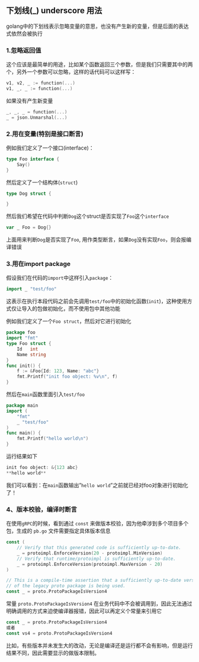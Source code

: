 ## 下划线(_) underscore 用法 

golang中的下划线表示忽略变量的意思，也没有产生新的变量，但是后面的表达式依然会被执行

### 1.忽略返回值
这个应该是最简单的用途，比如某个函数返回三个参数，但是我们只需要其中的两个，另外一个参数可以忽略，这样的话代码可以这样写：

```go
v1, v2, _ := function(...)
v1, _, _ := function(...)
```

如果没有产生新变量
```go
_, _, _ = function(...)
_ = json.Unmarshal(...)
```

### 2.用在变量(特别是接口断言)
例如我们定义了一个接口(interface)：

```go
type Foo interface {
    Say()
}
```

然后定义了一个结构体(`struct`)

```go
type Dog struct {

}
```

然后我们希望在代码中判断`Dog`这个struct是否实现了`Foo`这个`interface`

```go
var _ Foo = Dog{}
```
上面用来判断`Dog`是否实现了`Foo`, 用作类型断言，如果`Dog`没有实现`Foo`，则会报编译错误

### 3.用在import package
假设我们在代码的`import`中这样引入`package`：

```go
import _ "test/foo"
```
这表示在执行本段代码之前会先调用`test/foo`中的初始化函数(`init`)，这种使用方式仅让导入的包做初始化，而不使用包中其他功能

例如我们定义了一个`Foo struct`，然后对它进行初始化

```go
package foo
import "fmt"
type Foo struct {
    Id   int
    Name string
}
func init() {
    f := &Foo{Id: 123, Name: "abc"}
    fmt.Printf("init foo object: %v\n", f)
}
```

然后在`main`函数里面引入`test/foo`

```go
package main
import (
    "fmt"
    _ "test/foo"
)
func main() {
    fmt.Printf("hello world\n")
}
```

运行结果如下

```go
init foo object: &{123 abc}
**hello world**
```

我们可以看到：在`main`函数输出”`hello world`”之前就已经对foo对象进行初始化了！

### 4、版本校验，编译时断言
在使用`gRPC`的时候，看到通过 `const` 来做版本校验，因为他牵涉到多个项目多个包，生成的 `pb.go` 文件需要指定具体版本信息

```go
const (
    // Verify that this generated code is sufficiently up-to-date.
    _ = protoimpl.EnforceVersion(20 - protoimpl.MinVersion)
    // Verify that runtime/protoimpl is sufficiently up-to-date.
    _ = protoimpl.EnforceVersion(protoimpl.MaxVersion - 20)
)

// This is a compile-time assertion that a sufficiently up-to-date version
// of the legacy proto package is being used.
const _ = proto.ProtoPackageIsVersion4
```

常量 `proto.ProtoPackageIsVersion4` 在业务代码中不会被调用到，因此无法通过明确调用的方式来迫使编译器报错，因此可以再定义个常量来引用它

```go
const _ = proto.ProtoPackageIsVersion4
或者
const vs4 = proto.ProtoPackageIsVersion4
```

比如，有些版本并未发生大的改动，无论是编译还是运行都不会有影响，但是运行结果不同，因此需要显示的做版本限制。
